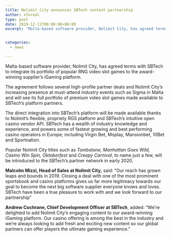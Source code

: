 ```yaml
---
title: Nolimit City announces SBTech content partnership
author: xforeal 
type: post
date: 2019-12-11T00:00:00+00:00
excerpt: 'Malta-based software provider, Nolimit City, has agreed terms with SBTech to integrate its portfolio of popular RNG video slot games to the award-winning supplier&rsquo;s iGaming platform'


categories:
  - news

---
```

Malta-based software provider, Nolimit City, has agreed terms with SBTech to integrate its portfolio of popular RNG video slot games to the award-winning supplier&rsquo;s iGaming platform.

The agreement follows several high-profile partner deals and Nolimit City&rsquo;s increasing presence at must-attend industry events such as Sigma in Malta and will see its full portfolio of premium video slot games made available to SBTech&rsquo;s platform partners.

The direct integration into SBTech&rsquo;s platform will be made available thanks to Nolimit&rsquo;s flexible, propriety RGS platform and SBTech&rsquo;s intuitive open casino vendor API. SBTech has a wealth of industry knowledge and experience, and powers some of fastest growing and best performing casino operators in Europe; including Virgin Bet, Moplay, Mansionbet, 10Bet and Sportnation.

Popular Nolimit City titles such as _Tombstone, Manhattan Goes Wild, Casino Win Spin, Oktoberfest_ and _Creepy Carnival_, to name just a few, will be introduced to the SBTech&rsquo;s partner network in early 2020.

**Malcolm Mizzi, Head of Sales at Nolimit City,** said: &ldquo;Our reach has grown leaps and bounds in 2019. Closing a deal with one of the most prominent sportsbook and casino platforms gives us far more legitimacy towards our goal to become the next big software supplier everyone knows and loves. SBTech have been a true pleasure to work with and we look forward to our partnership&rdquo;

**Andrew Cochrane, Chief Development Officer at SBTech**, added: &ldquo;We&rsquo;re delighted to add Nolimit City&rsquo;s engaging content to our award-winning iGaming platform. Our casino offering is among the best in the industry and we&rsquo;re always looking to add fresh and exciting new content so our global partners can offer players the ultimate gaming experience.&rdquo;